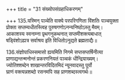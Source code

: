 +++
title = "31 संख्योपसंग्रहाधिकरणम्"

+++
135.यस्मिन् पञ्चेति वाक्ये परपरिगणिता विंशतिः पञ्चयुक्ता  
प्रोक्ता सप्तम्यधीतस्त्विह पुरुषगणोऽनन्यनिष्ठोऽस्तु मैवम्।  
आकाशस्य स्वनाम्ना प़ृथगनुकथनात् सप्तमीशक्त्यबाधात्  
षड्विंशोऽह्यत्र सर्वाश्रय इति विधितोऽनूद्यते ब्रह्मताद्यैः॥

136.संज्ञोपाधिस्समासो ह्ययमिति निगमे सप्तसप्तर्षिनीत्या  
प्राणाद्यन्तन्मनोन्तं प्रकरणनियतं पञ्चकं धीन्द्रियाख्यम्।  
ज्योतिश्शब्देन शाखान्तरविदितमिदं न्यूनवादस्तु पूर्यो  
घ्राणं वक्त्यन्नशब्दो रसनमपि सह प्राणशब्दस्त्वगर्थः॥